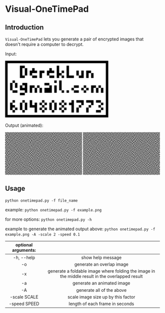# Visual-OneTimePad
## Introduction
`Visual-OneTimePad` lets you generate a pair of encrypted images that doesn't require a computer to decrypt.

Input:

![input](https://raw.githubusercontent.com/Derek-Lun/Visual-OneTimePad/master/example_scaled.png)

Output (animated):

![output](https://raw.githubusercontent.com/Derek-Lun/Visual-OneTimePad/master/example_animated.gif)

## Usage
```
python onetimepad.py -f file_name
```

example: ``` python onetimepad.py -f example.png ```

for more options: ``` python onetimepad.py -h ```

example to generate the animated output above: ``` python onetimepad.py -f example.png -A -scale 2 -speed 0.1 ```

|optional arguments:| |
| :-----------: |:------------:|
|  -h, --help           |show help message|
|  -o                   |generate an overlap image|
|  -x                   |generate a foldable image where folding the image in the middle result in the overlapped result|
|  -a                   |generate an animated image|
|  -A                   |generate all of the above|
|  -scale SCALE         |scale image size up by this factor|
|  -speed SPEED         |length of each frame in seconds|

